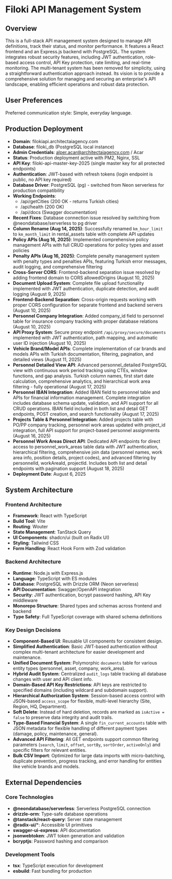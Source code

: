 # Filoki API Management System

## Overview

This is a full-stack API management system designed to manage API definitions, track their status, and monitor performance. It features a React frontend and an Express.js backend with PostgreSQL. The system integrates robust security features, including JWT authentication, role-based access control, API Key protection, rate limiting, and real-time monitoring. The multi-tenant system has been removed for simplicity, using a straightforward authentication approach instead. Its vision is to provide a comprehensive solution for managing and securing an enterprise's API landscape, enabling efficient operations and robust data protection.

## User Preferences

Preferred communication style: Simple, everyday language.

## Production Deployment

- **Domain**: filokiapi.architectaiagency.com
- **Database**: filoki_db (PostgreSQL local instance)
- **Admin Credentials**: alper.acar@architectaiagency.com / Acar
- **Status**: Production deployment active with PM2, Nginx, SSL
- **API Key**: filoki-api-master-key-2025 (single master key for all protected endpoints)
- **Authentication**: JWT-based with refresh tokens (login endpoint is public, no API key required)
- **Database Driver**: PostgreSQL (pg) - switched from Neon serverless for production compatibility
- **Working Endpoints**: 
  - /api/getCities (200 OK - returns Turkish cities)
  - /api/health (200 OK)
  - /api/docs (Swagger documentation)
- **Recent Fixes**: Database connection issue resolved by switching from @neondatabase/serverless to pg driver
- **Column Rename (Aug 14, 2025)**: Successfully renamed `km_hour_limit` to `km_month_limit` in rental_assets table with complete API updates
- **Policy APIs (Aug 16, 2025)**: Implemented comprehensive policy management APIs with full CRUD operations for policy types and asset policies
- **Penalty APIs (Aug 16, 2025)**: Complete penalty management system with penalty types and penalties APIs, featuring Turkish error messages, audit logging, and comprehensive filtering
- **Cross-Server CORS**: Frontend-backend separation issue resolved by adding frontend domain to CORS allowedOrigins (August 10, 2025)
- **Document Upload System**: Complete file upload functionality implemented with JWT authentication, duplicate detection, and audit logging (August 9, 2025)
- **Frontend-Backend Separation**: Cross-origin requests working with proper CORS configuration for separate frontend and backend servers (August 10, 2025)
- **Personnel Company Integration**: Added company_id field to personnel table for insurance company tracking with proper database relations (August 10, 2025)
- **API Proxy System**: Secure proxy endpoint `/api/proxy/secure/documents` implemented with JWT authentication, path mapping, and automatic user ID injection (August 10, 2025)
- **Vehicle Brand/Model APIs**: Complete implementation of car brands and models APIs with Turkish documentation, filtering, pagination, and detailed views (August 11, 2025)
- **Personnel Detailed View API**: Advanced personnel_detailed PostgreSQL view with continuous work period tracking using CTEs, window functions, and gap analysis. Turkish column names, first start date calculation, comprehensive analytics, and hierarchical work area filtering - fully operational (August 17, 2025)
- **Personnel IBAN Integration**: Added IBAN field to personnel table and APIs for financial information management. Complete integration includes database schema update, validation, and API support for all CRUD operations. IBAN field included in both list and detail GET endpoints, POST creation, and search functionality (August 17, 2025)
- **Projects Table & Personnel Integration**: Added projects table with PO/PP company tracking, personnel work areas updated with project_id integration, full API support for project-based personnel assignments (August 16, 2025)
- **Personnel Work Areas Direct API**: Dedicated API endpoints for direct access to personnel_work_areas table data with JWT authentication, hierarchical filtering, comprehensive join data (personnel names, work area info, position details, project codes), and advanced filtering by personnelId, workAreaId, projectId. Includes both list and detail endpoints with pagination support (August 18, 2025)
- **Deployment Date**: August 6, 2025

## System Architecture

### Frontend Architecture
- **Framework**: React with TypeScript
- **Build Tool**: Vite
- **Routing**: Wouter
- **State Management**: TanStack Query
- **UI Components**: shadcn/ui (built on Radix UI)
- **Styling**: Tailwind CSS
- **Form Handling**: React Hook Form with Zod validation

### Backend Architecture
- **Runtime**: Node.js with Express.js
- **Language**: TypeScript with ES modules
- **Database**: PostgreSQL with Drizzle ORM (Neon serverless)
- **API Documentation**: Swagger/OpenAPI integration
- **Security**: JWT authentication, bcrypt password hashing, API Key middleware
- **Monorepo Structure**: Shared types and schemas across frontend and backend
- **Type Safety**: Full TypeScript coverage with shared schema definitions

### Key Design Decisions
- **Component-Based UI**: Reusable UI components for consistent design.
- **Simplified Authentication**: Basic JWT-based authentication without complex multi-tenant architecture for easier development and maintenance.
- **Unified Document System**: Polymorphic `documents` table for various entity types (personnel, asset, company, work_area).
- **Hybrid Audit System**: Centralized `audit_logs` table tracking all database changes with user and API client info.
- **Domain-Based API Key Restrictions**: API keys are restricted to specified domains (including wildcard and subdomain support).
- **Hierarchical Authorization System**: Session-based access control with JSON-based `access_scope` for flexible, multi-level hierarchy (Site, Region, HQ, Department).
- **Soft Delete**: Instead of hard deletion, records are marked as `isActive = false` to preserve data integrity and audit trails.
- **Type-Based Financial System**: A single `fin_current_accounts` table with JSON metadata for flexible handling of different payment types (damage, policy, maintenance, general).
- **Advanced API Filtering**: All GET endpoints support common filtering parameters (`search`, `limit`, `offset`, `sortBy`, `sortOrder`, `activeOnly`) and specific filters for relevant entities.
- **Bulk CSV Import**: Optimized for large data imports with micro-batching, duplicate prevention, progress tracking, and error handling for entities like vehicle brands and models.

## External Dependencies

### Core Technologies
- **@neondatabase/serverless**: Serverless PostgreSQL connection
- **drizzle-orm**: Type-safe database operations
- **@tanstack/react-query**: Server state management
- **@radix-ui/***: Accessible UI primitives
- **swagger-ui-express**: API documentation
- **jsonwebtoken**: JWT token generation and validation
- **bcryptjs**: Password hashing and comparison

### Development Tools
- **tsx**: TypeScript execution for development
- **esbuild**: Fast bundling for production